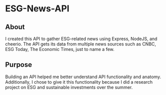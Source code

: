 # ESG-News-API

## About
I created this API to gather ESG-related news using Express, NodeJS, and cheerio. The API gets its data from multiple news sources such as CNBC, 
ESG Today, The Economic Times, just to name a few.

## Purpose
Building an API helped me better understand API functionality and anatomy. Additionally, I chose to give it this functionality because I 
did a research project on ESG and sustainable investments over the summer.
